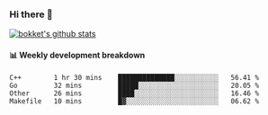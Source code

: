 ### Hi there 👋
[![bokket's github stats](https://github-readme-stats.vercel.app/api?username=bokket&show_icons=true&count_private=true)](https://github.com/anuraghazra/github-readme-stats)

#### :bar_chart: Weekly development breakdown
<!--START_SECTION:waka-->
```text
C++        1 hr 30 mins    ██████████████░░░░░░░░░░░   56.41 % 
Go         32 mins         █████░░░░░░░░░░░░░░░░░░░░   20.05 % 
Other      26 mins         ████░░░░░░░░░░░░░░░░░░░░░   16.46 % 
Makefile   10 mins         █▓░░░░░░░░░░░░░░░░░░░░░░░   06.62 % 
```
<!--END_SECTION:waka-->
